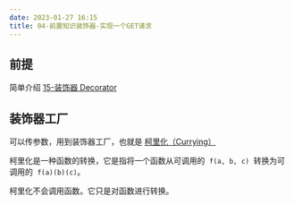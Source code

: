 ```yaml
---
date: 2023-01-27 16:15
title: 04-前置知识装饰器-实现一个GET请求
---
```


## 前提

简单介绍 [15-装饰器 Decorator](../103.编程语言学习笔记/TypeScript/小满TypeScript基础教学/15-装饰器Decorator.md)

## 装饰器工厂

可以传参数，用到装饰器工厂，也就是 [柯里化（Currying）](https://zh.javascript.info/currying-partials)

柯里化是一种函数的转换，它是指将一个函数从可调用的  `f(a, b, c)`  转换为可调用的  `f(a)(b)(c)`。

柯里化不会调用函数。它只是对函数进行转换。